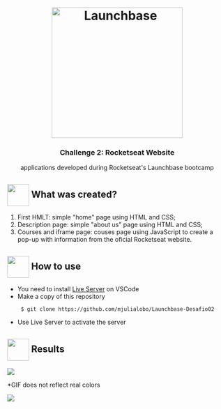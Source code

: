  <h1 align="center">
    <img alt="Launchbase" src="https://storage.googleapis.com/golden-wind/bootcamp-launchbase/logo.png" width="300px" />
</h1>

<h3 align="center">
  Challenge 2: Rocketseat Website
</h3>
 <p align="center"> applications developed during Rocketseat's Launchbase bootcamp </P>  
<h2> <img src= "https://img.icons8.com/plasticine/2x/rocket.png" width="50px" height="50px" align="center"/> What was created? </h2>
<ol> <li> First HMLT: simple "home" page using HTML and CSS; </li>
<li> Description page: simple "about us" page using HTML and CSS; </li>
<li> Courses and iframe page: couses page using JavaScript to create a pop-up with information from the oficial Rocketseat website. </li> </ol> </p>

<h2> <img src="https://i.dlpng.com/static/png/6577858_preview.png" width="50px" align="center"/> How to use </h2>
 <ul style= circle> <li> You need to install  <a href="https://marketplace.visualstudio.com/items?itemName=ritwickdey.LiveServer">Live Server</a> on VSCode </li> 
 <li> Make a copy of this repository </li> 
 
```
 $ git clone https://github.com/mjulialobo/Launchbase-Desafio02
```
<li> Use Live Server to activate the server </li> </ul>


  <h2><img src="https://static.thenounproject.com/png/25759-200.png"width="50px" height="50px" align="center"/> Results</h2>
  
<img src="https://user-images.githubusercontent.com/65983895/85189152-78c6ab80-b282-11ea-80b4-5392bcd5f411.PNG"/>
<p>*GIF does not reflect real colors </p>
  <img src ="https://user-images.githubusercontent.com/65983895/85188995-45375180-b281-11ea-8ae3-32c8bf3d8d0c.gif"/>
  
  

  
  
  

